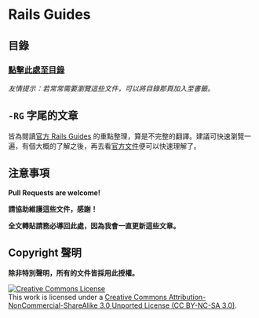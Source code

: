 # Rails Guides

## 目錄

### [點擊此處至目錄](/table-of-contents.md)

_友情提示：若常常需要瀏覽這些文件，可以將目錄那頁加入至書籤。_

## `-RG` 字尾的文章

皆為閱讀[官方 Rails Guides][edge] 的重點整理，算是不完整的翻譯。建議可快速瀏覽一遍，有個大概的了解之後，再去看[官方文件][edge]便可以快速理解了。

## 注意事項

__Pull Requests are welcome!__

__請協助維護這些文件，感謝！__

__全文轉貼請務必導回此處，因為我會一直更新這些文章。__

## Copyright 聲明

__除非特別聲明，所有的文件皆採用此授權。__

<a rel="license" href="http://creativecommons.org/licenses/by-nc-sa/3.0/deed.en_US"><img alt="Creative Commons License" style="border-width:0" src="http://i.creativecommons.org/l/by-nc/3.0/88x31.png" /></a><br />This work is licensed under a <a rel="license" href="http://creativecommons.org/licenses/by-nc-sa/3.0/deed.en_US">Creative Commons Attribution-NonCommercial-ShareAlike 3.0 Unported License (CC BY-NC-SA 3.0)</a>.

[edge]: http://edgeguides.rubyonrails.org